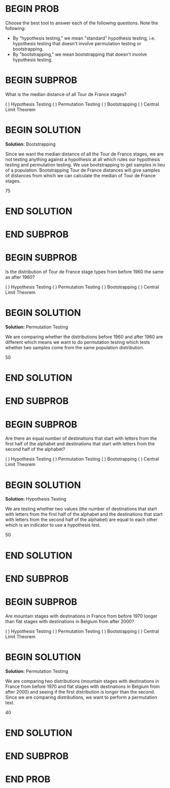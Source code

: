 # BEGIN PROB

Choose the best tool to answer each of the following questions. Note the
following:

-   By "hypothesis testing," we mean "standard" hypothesis testing, i.e. hypothesis testing that doesn't involve permutation testing or bootstrapping.
-   By "bootstrapping," we mean bootstrapping that doesn't involve hypothesis testing.

# BEGIN SUBPROB

What is the median distance of all Tour de France stages?

( ) Hypothesis Testing
( ) Permutation Testing
( ) Bootstrapping
( ) Central Limit Theorem

# BEGIN SOLUTION
**Solution:** Bootstrapping

Since we want the median distance of all the Tour de France stages, we are not testing anything against a hypothesis at all which rules our hypothesis testing and permutation testing. We use bootstrapping to get samples in lieu of a population. Bootstrapping Tour de France distances will give samples of distances from which we can calculate the median of Tour de France stages. 

<average>75</average>

# END SOLUTION

# END SUBPROB

# BEGIN SUBPROB

Is the distribution of Tour de France stage types from before 1960 the same as after 1960?

( ) Hypothesis Testing
( ) Permutation Testing
( ) Bootstrapping
( ) Central Limit Theorem

# BEGIN SOLUTION
**Solution:** Permutation Testing

We are comparing whether the distributions before 1960 and after 1960 are different which means we want to do permutation testing which tests whether two samples come from the same population distribution.

<average>50</average>

# END SOLUTION

# END SUBPROB

# BEGIN SUBPROB

Are there an equal number of destinations that start with letters from the first half of the alphabet and destinations that start with letters from the second half of the alphabet?

( ) Hypothesis Testing
( ) Permutation Testing
( ) Bootstrapping
( ) Central Limit Theorem

# BEGIN SOLUTION
**Solution:** Hypothesis Testing

We are testing whether two values (the number of destinations that start with letters from the first half of the alphabet and the destinations that start with letters from the second half of the alphabet) are equal to each other which is an indicator to use a hypothesis test. 

<average>50</average>

# END SOLUTION

# END SUBPROB

# BEGIN SUBPROB

Are mountain stages with destinations in France from before 1970 longer than flat stages with destinations in Belgium from after 2000?

( ) Hypothesis Testing
( ) Permutation Testing
( ) Bootstrapping
( ) Central Limit Theorem

# BEGIN SOLUTION
**Solution:** Permutation Testing

We are comparing two distributions (mountain stages with destinations in France from before 1970 and flat stages with destinations in Belgium from after 2000) and seeing if the first distribution is longer than the second. Since we are comparing distributions, we want to perform a permutation test.

<average>40</average>

# END SOLUTION

# END SUBPROB

# END PROB